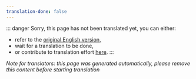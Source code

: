 ```yaml
---
translation-done: false
---
```

::: danger
Sorry, this page has not been translated yet, you can either:
- refer to the [original English version](</mapping/README.md>),
- wait for a translation to be done,
- or contribute to translation effort [here](https://github.com/bsmg/wiki).
:::

_Note for translators: this page was generated automatically, please remove this content before starting translation_
